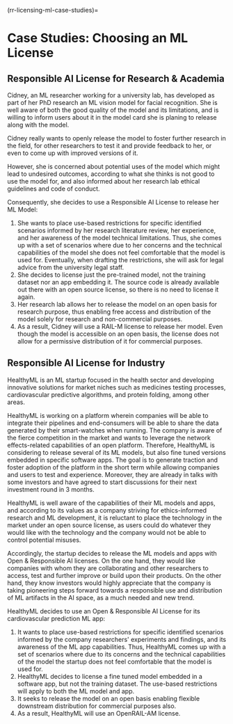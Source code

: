 (rr-licensing-ml-case-studies)=

# Case Studies: Choosing an ML License 

## Responsible AI License for Research & Academia

Cidney, an ML researcher working for a university lab, has developed as part of her PhD research an ML vision model for facial recognition. She is well aware of both the good quality of the model and its limitations, and is willing to inform users about it in the model card she is planing to release along with the model. 

Cidney really wants to openly release the model to foster further research in the field, for other researchers to test it and provide feedback to her, or even to come up with improved versions of it. 

However, she is concerned about potential uses of the model which might lead to undesired outcomes, according to what she thinks is not good to use the model for, and also informed about her research lab ethical guidelines and code of conduct. 

Consequently, she decides to use a Responsible AI License to release her ML Model: 
1. She wants to place use-based restrictions for specific identified scenarios informed by her research literature review, her experience, and her awareness of the model technical limitations. Thus, she comes up with a set of scenarios where due to her concerns and the technical capabilities of the model she does not feel comfortable that the model is used for. Eventually, when drafting the restrictions, she will ask for legal advice from the university legal staff.
2. She decides to license just the pre-trained model, not the training dataset nor an app embedding it. The source code is already available out there with an open source license, so there is no need to license it again.
3. Her research lab allows her to release the model on an open basis for research purpose, thus enabling free access and distribution of the model solely for research and non-commercial purposes.
4. As a result, Cidney will use a RAIL-M license to release her model. Even though the model is accessible on an open basis, the license does not allow for a permissive distribution of it for commercial purposes. 


## Responsible AI License for Industry

HealthyML is an ML startup focused in the health sector and developing innovative solutions for market niches such as medicines testing processes, cardiovascular predictive algorithms, and protein folding, among other areas. 

HealthyML is working on a platform wherein companies will be able to integrate their pipelines and end-consumers will be able to share the data generated by their smart-watches when running. The company is aware of the fierce competition in the market and wants to leverage the network effects-related capabilities of an open platform. Therefore, HealthyML is considering to release several of its ML models, but also fine tuned versions embedded in specific software apps. The goal is to generate traction and foster adoption of the platform in the short term while allowing companies and users to test and experience. Moreover, they are already in talks with some investors and have agreed to start discussions for their next investment round in 3 months. 

HealthyML is well aware of the capabilities of their ML models and apps, and according to its values as a company striving for ethics-informed research and ML development, it is reluctant to place the technology in the market under an open source license, as users could do whatever they would like with the technology and the company would not be able to control potential misuses.

Accordingly, the startup decides to release the ML models and apps with Open & Responsible AI licenses. On the one hand, they would like companies with whom they are collaborating and other researchers to access, test and further improve or build upon their products. On the other hand, they know investors would highly appreciate that the company is taking pioneering steps forward towards a responsible use and distribution of ML artifacts in the AI space, as a much needed and new trend.

HealthyML decides to use an Open & Responsible AI License for its cardiovascular prediction ML app:
1. It wants to place use-based restrictions for specific identified scenarios informed by the company researchers' experiments and findings, and its awareness of the ML app capabilities. Thus, HealthyML comes up with a set of scenarios where due to its concerns and the technical capabilities of the model the startup does not feel comfortable that the model is used for.
2. HealthyML decides to license a fine tuned model embedded in a software app, but not the training dataset. The use-based restrictions will apply to both the ML model and app.
3. It seeks to release the model on an open basis enabling flexible downstream distribution for commercial purposes also. 
4. As a result, HealthyML will use an OpenRAIL-AM license. 
